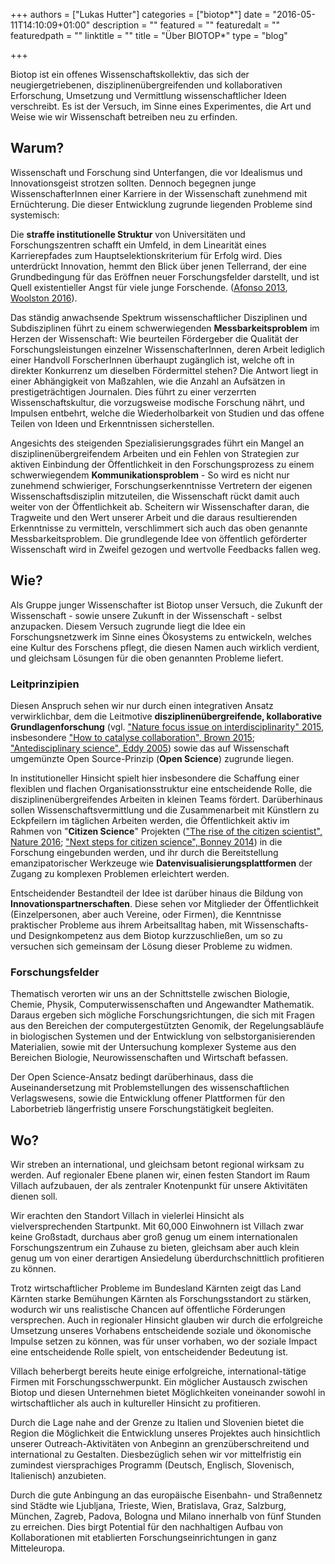 +++
authors = ["Lukas Hutter"]
categories = ["biotop*"]
date = "2016-05-11T14:10:09+01:00"
description = ""
featured = ""
featuredalt = ""
featuredpath = ""
linktitle = ""
title = "Über BIOTOP*"
type = "blog"

+++

Biotop ist ein offenes Wissenschaftskollektiv, das sich der neugiergetriebenen, disziplinenübergreifenden und kollaborativen Erforschung, Umsetzung und Vermittlung wissenschaftlicher Ideen verschreibt. Es ist der Versuch, im Sinne eines Experimentes, die Art und Weise wie wir Wissenschaft betreiben neu zu erfinden.

## Warum?

Wissenschaft und Forschung sind Unterfangen, die vor Idealismus und Innovationsgeist strotzen sollten. Dennoch begegnen junge WissenschafterInnen einer Karriere in der Wissenschaft zunehmend mit Ernüchterung.
Die dieser Entwicklung zugrunde liegenden Probleme sind systemisch:

Die **straffe institutionelle Struktur** von Universitäten und Forschungszentren schafft ein Umfeld, in dem Linearität eines Karrierepfades zum Hauptselektionskriterium für Erfolg wird. Dies unterdrückt Innovation, hemmt den Blick über jenen Tellerrand, der eine Grundbedingung für das Eröffnen neuer Forschungsfelder darstellt, und ist Quell existentieller Angst für viele junge Forschende.
([Afonso 2013](http://blogs.lse.ac.uk/impactofsocialsciences/2013/12/11/how-academia-resembles-a-drug-gang/), [Woolston 2016](http://www.nature.com/naturejobs/science/articles/10.1038/nj7587-555a)).

Das ständig anwachsende Spektrum wissenschaftlicher Disziplinen und Subdisziplinen führt zu einem schwerwiegenden **Messbarkeitsproblem** im Herzen der Wissenschaft: Wie beurteilen Fördergeber die Qualität der Forschungsleistungen einzelner WissenschafterInnen, deren Arbeit lediglich einer Handvoll ForscherInnen überhaupt zugänglich ist, welche oft in direkter Konkurrenz um dieselben Fördermittel stehen? Die Antwort liegt in einer Abhängigkeit von Maßzahlen, wie die Anzahl an Aufsätzen in prestigeträchtigen Journalen. Dies führt zu einer verzerrten Wissenschaftskultur, die vorzugsweise modische Forschung nährt, und Impulsen entbehrt, welche die Wiederholbarkeit von Studien und das offene Teilen von Ideen und Erkenntnissen sicherstellen.

Angesichts des steigenden Spezialisierungsgrades führt ein Mangel an disziplinenübergreifendem Arbeiten und ein Fehlen von Strategien zur aktiven Einbindung der Öffentlichkeit in den Forschungsprozess zu einem schwerwiegendem **Kommunikationsproblem** - So wird es nicht nur zunehmend schwieriger, Forschungserkenntnisse Vertretern der eigenen Wissenschaftsdisziplin mitzuteilen, die Wissenschaft rückt damit auch weiter von der Öffentlichkeit ab.
Scheitern wir Wissenschafter daran, die Tragweite und den Wert unserer Arbeit und die daraus resultierenden Erkenntnisse zu vermitteln, verschlimmert sich auch das oben genannte Messbarkeitsproblem. Die grundlegende Idee von öffentlich geförderter Wissenschaft  wird in Zweifel gezogen und wertvolle Feedbacks fallen weg.

## Wie?

Als Gruppe junger Wissenschafter ist Biotop unser Versuch, die Zukunft der Wissenschaft - sowie unsere Zukunft in der Wissenschaft - selbst anzupacken.
Diesem Versuch zugrunde liegt die Idee ein Forschungsnetzwerk im Sinne eines Ökosystems zu entwickeln, welches eine Kultur des Forschens pflegt, die diesen Namen auch wirklich verdient, und gleichsam Lösungen für die oben genannten Probleme liefert.

### Leitprinzipien
Diesen Anspruch sehen wir nur durch einen integrativen Ansatz verwirklichbar, dem die Leitmotive **disziplinenübergreifende, kollaborative Grundlagenforschung** (vgl. ["Nature focus issue on interdisciplinarity" 2015](http://www.nature.com/news/interdisciplinarity-1.18295), insbesondere ["How to catalyse collaboration", Brown 2015](http://www.nature.com/news/interdisciplinarity-how-to-catalyse-collaboration-1.18343); ["Antedisciplinary science", Eddy 2005](http://journals.plos.org/ploscompbiol/article?id=10.1371/journal.pcbi.0010006)) sowie das auf Wissenschaft umgemünzte Open Source-Prinzip (**Open Science**) zugrunde liegen.

In institutioneller Hinsicht spielt hier insbesondere die Schaffung einer flexiblen und flachen Organisationsstruktur eine entscheidende Rolle, die disziplinenübergreifendes Arbeiten in kleinen Teams fördert.
Darüberhinaus sollen Wissenschaftsvermittlung und die Zusammenarbeit mit Künstlern zu Eckpfeilern im täglichen Arbeiten werden, die Öffentlichkeit aktiv im Rahmen von "**Citizen Science**" Projekten (["The rise of the citizen scientist", Nature 2016](http://www.nature.com/news/rise-of-the-citizen-scientist-1.18192); ["Next steps for citizen science", Bonney 2014](http://science.sciencemag.org/content/343/6178/1436)) in die Forschung eingebunden werden, und ihr durch die Bereitstellung emanzipatorischer Werkzeuge wie **Datenvisualisierungsplattformen** der Zugang zu komplexen Problemen erleichtert werden.

Entscheidender Bestandteil der Idee ist darüber hinaus die Bildung von **Innovationspartnerschaften**. Diese sehen vor Mitglieder der Öffentlichkeit (Einzelpersonen, aber auch Vereine, oder Firmen), die Kenntnisse praktischer Probleme aus ihrem Arbeitsalltag haben, mit Wissenschafts- und Designkompetenz aus dem Biotop kurzzuschließen, um so zu versuchen sich gemeinsam der Lösung dieser Probleme zu widmen.

### Forschungsfelder
Thematisch verorten wir uns an der Schnittstelle zwischen Biologie, Chemie, Physik, Computerwissenschaften und Angewandter Mathematik. Daraus ergeben sich mögliche Forschungsrichtungen, die sich mit Fragen aus den Bereichen der computergestützten Genomik, der Regelungsabläufe in biologischen Systemen und der Entwicklung von selbstorganisierenden Materialien, sowie mit der Untersuchung komplexer Systeme aus den Bereichen Biologie, Neurowissenschaften und Wirtschaft befassen.

Der Open Science-Ansatz bedingt darüberhinaus, dass die Auseinandersetzung mit Problemstellungen des wissenschaftlichen Verlagswesens, sowie die Entwicklung offener Plattformen für den Laborbetrieb längerfristig unsere Forschungstätigkeit begleiten.

## Wo?

Wir streben an international, und gleichsam betont regional wirksam zu werden. Auf regionaler Ebene planen wir, einen festen Standort im Raum Villach aufzubauen, der als zentraler Knotenpunkt für unsere Aktivitäten dienen soll.

Wir erachten den Standort Villach in vielerlei Hinsicht als vielversprechenden Startpunkt.
Mit 60,000 Einwohnern ist Villach zwar keine Großstadt, durchaus aber groß genug um einem internationalen Forschungszentrum ein Zuhause zu bieten, gleichsam aber auch klein genug um von einer derartigen Ansiedelung überdurchschnittlich profitieren zu können.

Trotz wirtschaftlicher Probleme im Bundesland Kärnten zeigt das Land Kärnten starke Bemühungen Kärnten als Forschungsstandort zu stärken, wodurch wir uns realistische Chancen auf öffentliche Förderungen versprechen. Auch in regionaler Hinsicht glauben wir durch die erfolgreiche Umsetzung unseres Vorhabens entscheidende soziale und ökonomische Impulse setzen zu können, was für unser vorhaben, wo der soziale Impact eine entscheidende Rolle spielt, von entscheidender Bedeutung ist.

Villach beherbergt bereits heute einige erfolgreiche, international-tätige Firmen mit Forschungsschwerpunkt. Ein möglicher Austausch zwischen Biotop und diesen Unternehmen bietet Möglichkeiten voneinander sowohl in wirtschaftlicher als auch in kultureller Hinsicht zu profitieren.

Durch die Lage nahe and der Grenze zu Italien und Slovenien bietet die Region die Möglichkeit die Entwicklung unseres Projektes auch hinsichtlich unserer Outreach-Aktivitäten von Anbeginn an grenzüberschreitend und international zu Gestalten. Diesbezüglich sehen wir vor mittelfristig ein zumindest viersprachiges Programm (Deutsch, Englisch, Slovenisch, Italienisch) anzubieten.

Durch die gute Anbingung an das europäische Eisenbahn- und Straßennetz sind Städte wie  Ljubljana, Trieste, Wien, Bratislava, Graz, Salzburg, München, Zagreb, Padova, Bologna und Milano innerhalb von fünf Stunden zu erreichen. Dies birgt Potential für den nachhaltigen Aufbau von Kollaborationen mit etablierten Forschungseinrichtungen in ganz Mitteleuropa.
